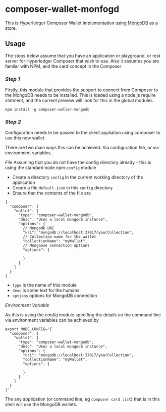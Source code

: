 # composer-wallet-monfogd

This is Hyperledger Composer Wallet implementation using [MongoDB](https://www.mongodb.com/) as a store.

## Usage

The steps below assume that you have an application or playground, or rest server for Hyperledger Composer that wish to use.
Also it assumes you are familar with NPM, and the card concept in the Composer


### *Step 1*

Firstly, this module that provides the support to connect from Composer to the MongoDB needs to be installed.
This is loaded using a node.js require statment, and the current preview will look for this in the global modules. 

```
npm install -g composer-waller-mongodb
```

### *Step 2*

Configuration needs to be passed to the client appliation using composer to use this new wallet.

There are two main ways this can be achieved. Via configuration file, or via environment variables. 

*File*
Assuming that you do not have the config directory already - this is using the standard node npm `config` module


- Create a directory `config` in the current working directory of the application
- Create a file `default.json` in this `config` directory
- Ensure that the contents of the file are
```
{
  "composer": {
    "wallet": {
      "type": "composer-wallet-mongodb",
      "desc": "Uses a local mongodb instance",
      "options": {
        // Mongodb URI
        "uri": "mongodb://localhost:27017/yourCollection",
        // Collection name for the wallet
        "collectionName": "myWallet",
        // Mongoose connection options
        "options": {

        }
      }
    }
  }
}
```

- `type` is the name of this module
- `desc` is some text for the humans
- `options` options for MongoDB connection


*Environment Variable*

As this is using the *config* module specifing the details on the command line via environment variables can be achieved by

```
export NODE_CONFIG='{
  "composer": {
    "wallet": {
      "type": "composer-wallet-mongodb",
      "desc": "Uses a local mongodb instance",
      "options": {
        "uri": "mongodb://localhost:27017/yourCollection",
        "collectionName": "myWallet",
        "options": {

        }
      }
    }
  }
}'
```

The any application (or command line, eg `composer card list`) that is in this shell will use the MongoDB wallets. 
